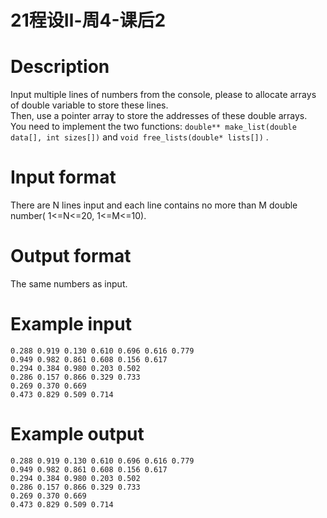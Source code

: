 # 21程设Ⅱ-周4-课后2

# Description
Input multiple lines of numbers from the console, please to allocate arrays of double variable to store these lines.   
Then, use a pointer array to store the addresses of these double arrays.   
You need to implement the two functions: `double** make_list(double data[], int sizes[])` and `void free_lists(double* lists[])` .
# Input format
There are N lines input and each line contains no more than M double number( 1<=N<=20, 1<=M<=10).
# Output format
The same numbers as input.
# Example input
```
0.288 0.919 0.130 0.610 0.696 0.616 0.779
0.949 0.982 0.861 0.608 0.156 0.617
0.294 0.384 0.980 0.203 0.502
0.286 0.157 0.866 0.329 0.733
0.269 0.370 0.669
0.473 0.829 0.509 0.714
```
# Example output
```
0.288 0.919 0.130 0.610 0.696 0.616 0.779
0.949 0.982 0.861 0.608 0.156 0.617
0.294 0.384 0.980 0.203 0.502
0.286 0.157 0.866 0.329 0.733
0.269 0.370 0.669
0.473 0.829 0.509 0.714
```